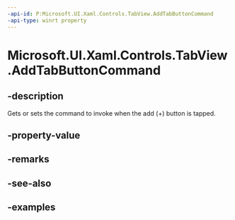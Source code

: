 ```yaml
---
-api-id: P:Microsoft.UI.Xaml.Controls.TabView.AddTabButtonCommand
-api-type: winrt property
---
```


# Microsoft.UI.Xaml.Controls.TabView.AddTabButtonCommand

<!--
public System.Windows.Input.ICommand AddTabButtonCommand { get; set; }
-->

## -description

Gets or sets the command to invoke when the add (+) button is tapped.

## -property-value

## -remarks

## -see-also

## -examples

